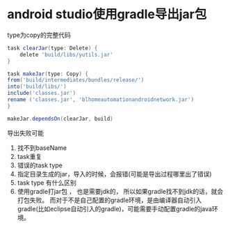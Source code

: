 # android studio使用gradle导出jar包

type为copy的完整代码

~~~gradle
task clearJar(type: Delete) {
    delete 'build/libs/yutils.jar'
}

task makeJar(type: Copy) {
from('build/intermediates/bundles/release/')
into('build/libs/')
include('classes.jar')
rename ('classes.jar', 'blhomeautomationandroidnetwork.jar')
}

makeJar.dependsOn(clearJar, build)
~~~

导出失败可能

1. 找不到baseName 
1. task重复
1. 错误的task type
1. 指定目录生成的jar，导入的时候，会报错(可能是导出过程哪里出了错误)
1. task type 有什么区别
1. 使用gradle打jar包 ， 也是需要jdk的， 所以如果gradle找不到jdk的话，就会打包失败。 而对于不是自己配置的gradle环境，是由编译器自动引入gradle(比如eclipse自动引入的gradle)，可能需要手动配置gradle的java环境。


